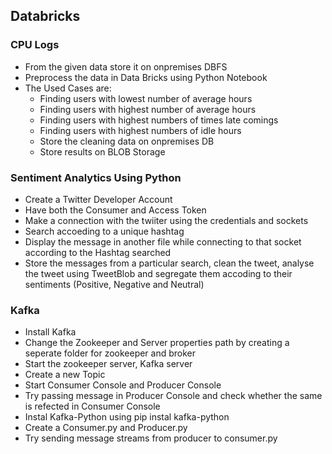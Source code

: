 ## Databricks
### CPU Logs
* From the given data store it on onpremises DBFS
* Preprocess the data in Data Bricks using Python Notebook
* The Used Cases are:
    * Finding users with lowest number of average hours
    * Finding users with highest number of average hours
    * Finding users with highest numbers of times late comings
    * Finding users with highest numbers of idle hours
    * Store the cleaning data on onpremises DB
    * Store results on BLOB Storage
### Sentiment Analytics Using Python
* Create a Twitter Developer Account
* Have both the Consumer and Access Token
* Make a connection with the twiiter using the credentials and sockets
* Search accoeding to a unique hashtag
* Display the message in another file while connecting to that socket according to the Hashtag searched
* Store the messages from a particular search, clean the tweet, analyse the tweet using TweetBlob and segregate them accoding to their sentiments (Positive, Negative and Neutral)
### Kafka
* Install Kafka 
* Change the Zookeeper and Server properties path by creating a seperate folder for zookeeper and broker
* Start the zookeeper server, Kafka server
* Create a new Topic
* Start Consumer Console and Producer Console
* Try passing message in Producer Console and check whether the same is refected in Consumer Console
* Instal Kafka-Python using pip instal kafka-python
* Create a Consumer.py and Producer.py
* Try sending message streams from producer to consumer.py
